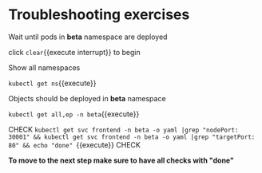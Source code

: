 # Troubleshooting exercises

Wait until pods in **beta** namespace are deployed

click ```clear```{{execute interrupt}} to begin

Show all namespaces

`kubectl get ns`{{execute}}


Objects should be deployed in **beta** namespace



`kubectl get all,ep -n beta`{{execute}}


CHECK
`kubectl get svc frontend -n beta -o yaml |grep "nodePort: 30001" && kubectl get svc frontend -n beta -o yaml |grep "targetPort: 80" && echo "done" `{{execute}}
CHECK


**To move to the next step make sure to have all checks with "done"**
